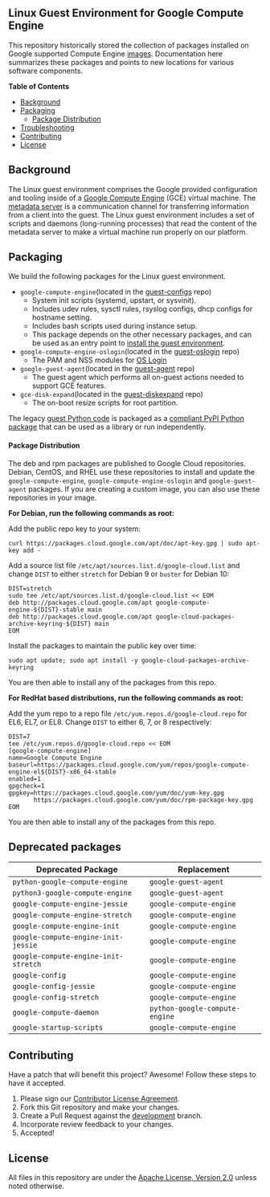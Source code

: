## Linux Guest Environment for Google Compute Engine

This repository historically stored the collection of packages installed on
Google supported Compute Engine [images](https://cloud.google.com/compute/docs/images).
Documentation here summarizes these packages and points to new locations for
various software components.

**Table of Contents**

* [Background](#background)
* [Packaging](#packaging)
    * [Package Distribution](#package-distribution)
* [Troubleshooting](#troubleshooting)
* [Contributing](#contributing)
* [License](#license)

## Background

The Linux guest environment comprises the Google provided configuration and
tooling inside of a [Google Compute Engine](https://cloud.google.com/compute/)
(GCE) virtual machine. The
[metadata server](https://cloud.google.com/compute/docs/metadata) is a
communication channel for transferring information from a client into the guest.
The Linux guest environment includes a set of scripts and daemons (long-running
processes) that read the content of the metadata server to make a virtual
machine run properly on our platform.

## Packaging

We build the following packages for the Linux guest environment.

*   `google-compute-engine`(located in the [guest-configs](https://github.com/GoogleCloudPlatform/guest-configs) repo)
    *  System init scripts (systemd, upstart, or sysvinit).
    *  Includes udev rules, sysctl rules, rsyslog configs, dhcp configs for
       hostname setting.
    *  Includes bash scripts used during instance setup.
    * This package depends on the other necessary packages, and can be used as
      an entry point to [install the guest environment](https://cloud.google.com/compute/docs/images/install-guest-environment).
*   `google-compute-engine-oslogin`(located in the [guest-oslogin](https://github.com/GoogleCloudPlatform/guest-oslogin) repo)
    *  The PAM and NSS modules for [OS Login](https://cloud.google.com/compute/docs/oslogin/)
*   `google-guest-agent`(located in the [guest-agent](https://github.com/GoogleCloudPlatform/guest-agent) repo)
    *  The guest agent which performs all on-guest actions needed to support GCE
       features.
*   `gce-disk-expand`(located in the [guest-diskexpand](https://github.com/GoogleCloudPlatform/guest-diskexpand) repo)
    *  The on-boot resize scripts for root partition.

The legacy [guest Python code](packages/python-google-compute-engine) is
packaged as a [compliant PyPI Python package](https://packaging.python.org/)
that can be used as a library or run independently.

#### Package Distribution

The deb and rpm packages are published to Google Cloud repositories. Debian,
CentOS, and RHEL use these repositories to install and update the
`google-compute-engine`, `google-compute-engine-oslogin` and
`google-guest-agent` packages. If you are creating a custom image, you can also
use these repositories in your image.

**For Debian, run the following commands as root:**

Add the public repo key to your system:
```
curl https://packages.cloud.google.com/apt/doc/apt-key.gpg | sudo apt-key add -
```

Add a source list file `/etc/apt/sources.list.d/google-cloud.list` and change
`DIST` to either `stretch` for Debian 9 or `buster` for Debian 10:
```
DIST=stretch
sudo tee /etc/apt/sources.list.d/google-cloud.list << EOM
deb http://packages.cloud.google.com/apt google-compute-engine-${DIST}-stable main
deb http://packages.cloud.google.com/apt google-cloud-packages-archive-keyring-${DIST} main
EOM
```

Install the packages to maintain the public key over time:
```
sudo apt update; sudo apt install -y google-cloud-packages-archive-keyring
```

You are then able to install any of the packages from this repo.

**For RedHat based distributions, run the following commands as root:**

Add the yum repo to a repo file `/etc/yum.repos.d/google-cloud.repo` for EL6,
EL7, or EL8. Change `DIST` to either 6, 7, or 8 respectively:
```
DIST=7
tee /etc/yum.repos.d/google-cloud.repo << EOM
[google-compute-engine]
name=Google Compute Engine
baseurl=https://packages.cloud.google.com/yum/repos/google-compute-engine-el${DIST}-x86_64-stable
enabled=1
gpgcheck=1
gpgkey=https://packages.cloud.google.com/yum/doc/yum-key.gpg
       https://packages.cloud.google.com/yum/doc/rpm-package-key.gpg
EOM
```

You are then able to install any of the packages from this repo.

## Deprecated packages

Deprecated Package                   | Replacement
------------------------------------ | ---------------------------------------------------------
 `python-google-compute-engine`      | `google-guest-agent`
 `python3-google-compute-engine`     | `google-guest-agent`
`google-compute-engine-jessie`       | `google-compute-engine`
`google-compute-engine-stretch`      | `google-compute-engine`
`google-compute-engine-init`         | `google-compute-engine`
`google-compute-engine-init-jessie`  | `google-compute-engine`
`google-compute-engine-init-stretch` | `google-compute-engine`
`google-config`                      | `google-compute-engine`
`google-config-jessie`               | `google-compute-engine`
`google-config-stretch`              | `google-compute-engine`
`google-compute-daemon`              | `python-google-compute-engine`
`google-startup-scripts`             | `google-compute-engine`

## Contributing

Have a patch that will benefit this project? Awesome! Follow these steps to have
it accepted.

1.  Please sign our [Contributor License Agreement](CONTRIB.md).
1.  Fork this Git repository and make your changes.
1.  Create a Pull Request against the
    [development](https://github.com/GoogleCloudPlatform/compute-image-packages/tree/development)
    branch.
1.  Incorporate review feedback to your changes.
1.  Accepted!

## License

All files in this repository are under the
[Apache License, Version 2.0](LICENSE) unless noted otherwise.
